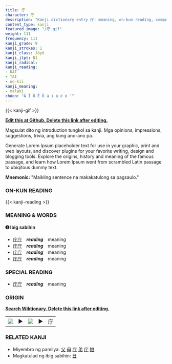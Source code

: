 ```yaml
---
title: 庁
character: 庁
description: "Kanji dictionary entry 庁: meaning, on-kun reading, compounds, origin, related kanji"
content_type: kanji
featured_image: "/庁.gif"
weight: 111
frequency: 111
kanji_grade: 9
kanji_strokes: 1
kanji_class: Jōyō
kanji_jlpt: N1
kanji_radical: 
kanji_reading: 
- DAI
- TAI
- oo-kii
kanji_meaning:
- malaki
chōon: "Ā Ī Ū Ē Ō ā ī ū ē ō ’"
---
```

[//]: # (Don't edit the line below. Kanji animated GIF code is automatically generated.)
{{< kanji-gif >}}

[//]: # (Edit below this line.)

**[Edit this at Github. Delete this link after editing.](https://github.com/tim0g/tim/tree/main/content/kanji/庁/index.md)**

Magsulat dito ng introduction tungkol sa kanji. Mga opinions, impressions, suggestions, trivia, ang kung ano-ano pa.

Generate Lorem Ipsum placeholder text for use in your graphic, print and web layouts, and discover plugins for your favorite writing, design and blogging tools. Explore the origins, history and meaning of the famous passage, and learn how Lorem Ipsum went from scrambled Latin passage to ubiqitous dummy text.
 
**Mnemonic:** "Maikling sentence na makakatulong sa pagsaulo."

### ON-KUN READING

[//]: # (Don't edit the line below. ON-KUN READING code is automatically generated.)
{{< kanji-reading >}}

### MEANING & WORDS

#### ➊ **Ibig sabihin**
  - [庁](../庁)[庁](../庁)　***reading***　meaning
  - [庁](../庁)[庁](../庁)　***reading***　meaning
  - [庁](../庁)[庁](../庁)　***reading***　meaning
  - [庁](../庁)[庁](../庁)　***reading***　meaning

### SPECIAL READING
  - [庁](../庁)[庁](../庁)　***reading***　meaning

### ORIGIN

**[Search Wiktionary. Delete this link after editing.](https://wiktionary.org/wiki/庁)**
<table class="kanji-table"><tr><td>
<img src="60px-庁-bronze.svg.png">
</td><td>▶</td><td>
<img src="60px-庁-oracle.svg.png">
</td><td>▶</td>
<td class="kanji-origin">庁</td>
</tr></table>

### RELATED KANJI
- Miyembro ng pamilya: [父](../父) [母](../母) [庁](../庁) [弟](../弟) [庁](../庁) [娘](../娘)
- Magkatulad ng ibig sabihin: [日](../日)
